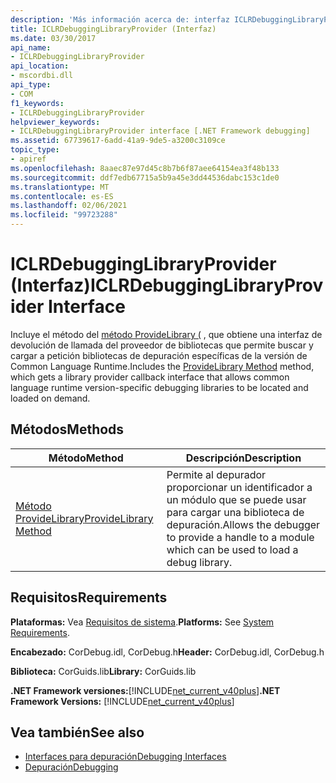 ```yaml
---
description: 'Más información acerca de: interfaz ICLRDebuggingLibraryProvider ('
title: ICLRDebuggingLibraryProvider (Interfaz)
ms.date: 03/30/2017
api_name:
- ICLRDebuggingLibraryProvider
api_location:
- mscordbi.dll
api_type:
- COM
f1_keywords:
- ICLRDebuggingLibraryProvider
helpviewer_keywords:
- ICLRDebuggingLibraryProvider interface [.NET Framework debugging]
ms.assetid: 67739617-6add-41a9-9de5-a3200c3109ce
topic_type:
- apiref
ms.openlocfilehash: 8aaec87e97d45c8b7b6f87aee64154ea3f48b133
ms.sourcegitcommit: ddf7edb67715a5b9a45e3dd44536dabc153c1de0
ms.translationtype: MT
ms.contentlocale: es-ES
ms.lasthandoff: 02/06/2021
ms.locfileid: "99723288"
---
```

# <a name="iclrdebugginglibraryprovider-interface"></a><span data-ttu-id="64a76-103">ICLRDebuggingLibraryProvider (Interfaz)</span><span class="sxs-lookup"><span data-stu-id="64a76-103">ICLRDebuggingLibraryProvider Interface</span></span>

<span data-ttu-id="64a76-104">Incluye el método del [método ProvideLibrary (](iclrdebugginglibraryprovider-providelibrary-method.md) , que obtiene una interfaz de devolución de llamada del proveedor de bibliotecas que permite buscar y cargar a petición bibliotecas de depuración específicas de la versión de Common Language Runtime.</span><span class="sxs-lookup"><span data-stu-id="64a76-104">Includes the [ProvideLibrary Method](iclrdebugginglibraryprovider-providelibrary-method.md) method, which gets a library provider callback interface that allows common language runtime version-specific debugging libraries to be located and loaded on demand.</span></span>  
  
## <a name="methods"></a><span data-ttu-id="64a76-105">Métodos</span><span class="sxs-lookup"><span data-stu-id="64a76-105">Methods</span></span>  
  
|<span data-ttu-id="64a76-106">Método</span><span class="sxs-lookup"><span data-stu-id="64a76-106">Method</span></span>|<span data-ttu-id="64a76-107">Descripción</span><span class="sxs-lookup"><span data-stu-id="64a76-107">Description</span></span>|  
|------------|-----------------|  
|[<span data-ttu-id="64a76-108">Método ProvideLibrary</span><span class="sxs-lookup"><span data-stu-id="64a76-108">ProvideLibrary Method</span></span>](iclrdebugginglibraryprovider-providelibrary-method.md)|<span data-ttu-id="64a76-109">Permite al depurador proporcionar un identificador a un módulo que se puede usar para cargar una biblioteca de depuración.</span><span class="sxs-lookup"><span data-stu-id="64a76-109">Allows the debugger to provide a handle to a module which can be used to load a debug library.</span></span>|  
  
## <a name="requirements"></a><span data-ttu-id="64a76-110">Requisitos</span><span class="sxs-lookup"><span data-stu-id="64a76-110">Requirements</span></span>  

 <span data-ttu-id="64a76-111">**Plataformas:** Vea [Requisitos de sistema](../../get-started/system-requirements.md).</span><span class="sxs-lookup"><span data-stu-id="64a76-111">**Platforms:** See [System Requirements](../../get-started/system-requirements.md).</span></span>  
  
 <span data-ttu-id="64a76-112">**Encabezado:** CorDebug.idl, CorDebug.h</span><span class="sxs-lookup"><span data-stu-id="64a76-112">**Header:** CorDebug.idl, CorDebug.h</span></span>  
  
 <span data-ttu-id="64a76-113">**Biblioteca:** CorGuids.lib</span><span class="sxs-lookup"><span data-stu-id="64a76-113">**Library:** CorGuids.lib</span></span>  
  
 <span data-ttu-id="64a76-114">**.NET Framework versiones:**[!INCLUDE[net_current_v40plus](../../../../includes/net-current-v40plus-md.md)]</span><span class="sxs-lookup"><span data-stu-id="64a76-114">**.NET Framework Versions:** [!INCLUDE[net_current_v40plus](../../../../includes/net-current-v40plus-md.md)]</span></span>  
  
## <a name="see-also"></a><span data-ttu-id="64a76-115">Vea también</span><span class="sxs-lookup"><span data-stu-id="64a76-115">See also</span></span>

- [<span data-ttu-id="64a76-116">Interfaces para depuración</span><span class="sxs-lookup"><span data-stu-id="64a76-116">Debugging Interfaces</span></span>](debugging-interfaces.md)
- [<span data-ttu-id="64a76-117">Depuración</span><span class="sxs-lookup"><span data-stu-id="64a76-117">Debugging</span></span>](index.md)
